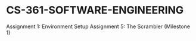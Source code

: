 # CS-361-SOFTWARE-ENGINEERING
Assignment 1: Environment Setup
Assignment 5: The Scrambler (Milestone 1)
